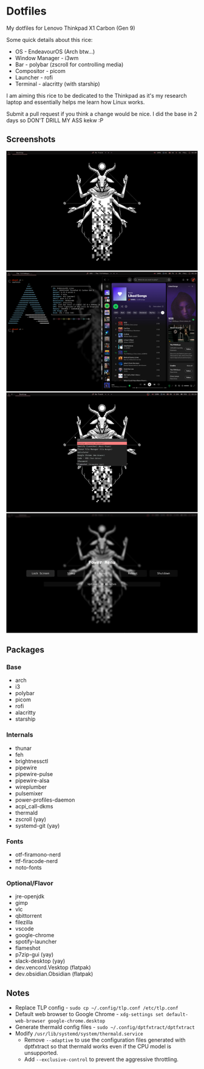 # Dotfiles
My dotfiles for Lenovo Thinkpad X1 Carbon (Gen 9)

Some quick details about this rice:
- OS - EndeavourOS (Arch btw...)
- Window Manager - i3wm
- Bar - polybar (zscroll for controlling media)
- Compositor - picom
- Launcher - rofi
- Terminal - alacritty (with starship)

I am aiming this rice to be dedicated to the Thinkpad as it's my research laptop and essentially helps me learn how Linux works.

Submit a pull request if you think a change would be nice. I did the base in 2 days so DON'T DRILL MY ASS kekw :P

## Screenshots
![1](./images/1.png?raw=true)
![2](./images/2.png?raw=true)
![3](./images/3.png?raw=true)
![4](./images/4.png?raw=true)

## Packages
### Base
- arch
- i3
- polybar
- picom
- rofi
- alacritty
- starship
### Internals
- thunar
- feh
- brightnessctl
- pipewire
- pipewire-pulse
- pipewire-alsa
- wireplumber
- pulsemixer
- power-profiles-daemon
- acpi_call-dkms
- thermald
- zscroll (yay)
- systemd-git (yay)
### Fonts
- otf-firamono-nerd
- ttf-firacode-nerd
- noto-fonts
### Optional/Flavor
- jre-openjdk
- gimp
- vlc
- qbittorrent
- filezilla
- vscode
- google-chrome
- spotify-launcher
- flameshot
- p7zip-gui (yay)
- slack-desktop (yay)
- dev.vencord.Vesktop (flatpak)
- dev.obsidian.Obsidian (flatpak)

## Notes
- Replace TLP config - `sudo cp ~/.config/tlp.conf /etc/tlp.conf`
- Default web browser to Google Chrome - `xdg-settings set default-web-browser google-chrome.desktop`
- Generate thermald config files - `sudo ~/.config/dptfxtract/dptfxtract`
- Modify `/usr/lib/systemd/system/thermald.service`
    - Remove `--adaptive` to use the configuration files generated with dptfxtract so that thermald works even if the CPU model is unsupported.
    - Add `--exclusive-control` to prevent the aggressive throttling.

